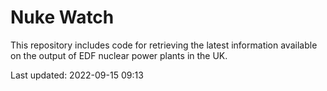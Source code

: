 # Nuke Watch

This repository includes code for retrieving the latest information available on the output of EDF nuclear power plants in the UK.

Last updated: 2022-09-15 09:13